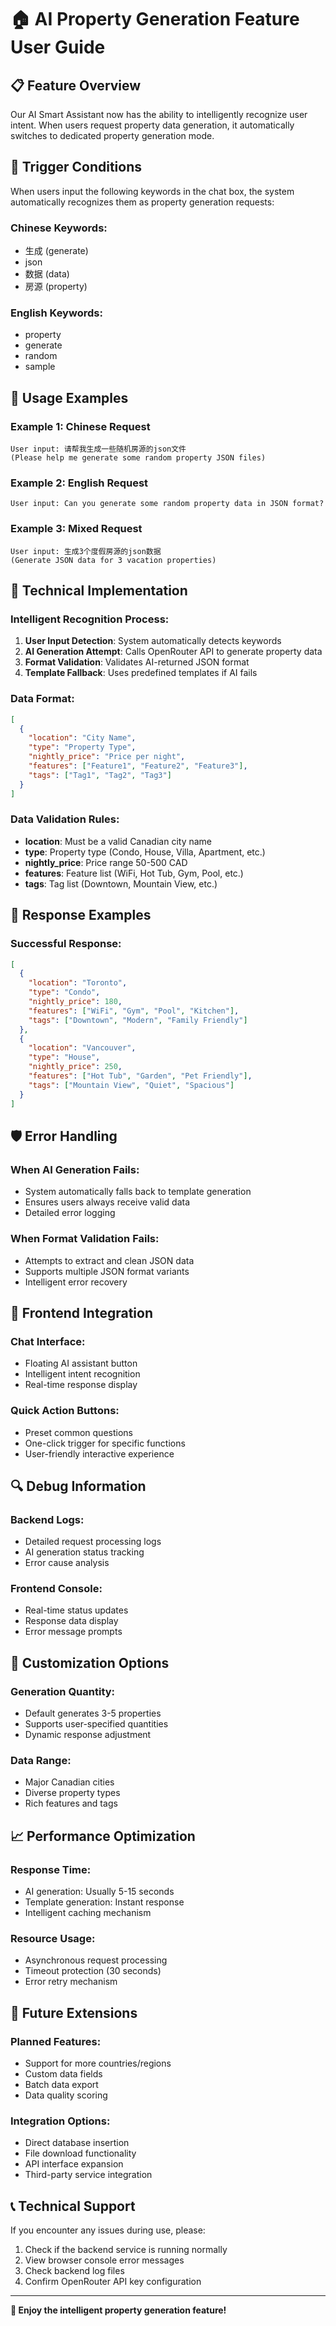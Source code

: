 # 🏠 AI Property Generation Feature User Guide

## 📋 Feature Overview

Our AI Smart Assistant now has the ability to intelligently recognize user intent. When users request property data generation, it automatically switches to dedicated property generation mode.

## 🎯 Trigger Conditions

When users input the following keywords in the chat box, the system automatically recognizes them as property generation requests:

### **Chinese Keywords**:
- 生成 (generate)
- json
- 数据 (data)
- 房源 (property)

### **English Keywords**:
- property
- generate
- random
- sample

## 💬 Usage Examples

### **Example 1: Chinese Request**
```
User input: 请帮我生成一些随机房源的json文件
(Please help me generate some random property JSON files)
```

### **Example 2: English Request**
```
User input: Can you generate some random property data in JSON format?
```

### **Example 3: Mixed Request**
```
User input: 生成3个度假房源的json数据
(Generate JSON data for 3 vacation properties)
```

## 🔧 Technical Implementation

### **Intelligent Recognition Process**:
1. **User Input Detection**: System automatically detects keywords
2. **AI Generation Attempt**: Calls OpenRouter API to generate property data
3. **Format Validation**: Validates AI-returned JSON format
4. **Template Fallback**: Uses predefined templates if AI fails

### **Data Format**:
```json
[
  {
    "location": "City Name",
    "type": "Property Type",
    "nightly_price": "Price per night",
    "features": ["Feature1", "Feature2", "Feature3"],
    "tags": ["Tag1", "Tag2", "Tag3"]
  }
]
```

### **Data Validation Rules**:
- **location**: Must be a valid Canadian city name
- **type**: Property type (Condo, House, Villa, Apartment, etc.)
- **nightly_price**: Price range 50-500 CAD
- **features**: Feature list (WiFi, Hot Tub, Gym, Pool, etc.)
- **tags**: Tag list (Downtown, Mountain View, etc.)

## 🚀 Response Examples

### **Successful Response**:
```json
[
  {
    "location": "Toronto",
    "type": "Condo",
    "nightly_price": 180,
    "features": ["WiFi", "Gym", "Pool", "Kitchen"],
    "tags": ["Downtown", "Modern", "Family Friendly"]
  },
  {
    "location": "Vancouver",
    "type": "House",
    "nightly_price": 250,
    "features": ["Hot Tub", "Garden", "Pet Friendly"],
    "tags": ["Mountain View", "Quiet", "Spacious"]
  }
]
```

## 🛡️ Error Handling

### **When AI Generation Fails**:
- System automatically falls back to template generation
- Ensures users always receive valid data
- Detailed error logging

### **When Format Validation Fails**:
- Attempts to extract and clean JSON data
- Supports multiple JSON format variants
- Intelligent error recovery

## 📱 Frontend Integration

### **Chat Interface**:
- Floating AI assistant button
- Intelligent intent recognition
- Real-time response display

### **Quick Action Buttons**:
- Preset common questions
- One-click trigger for specific functions
- User-friendly interactive experience

## 🔍 Debug Information

### **Backend Logs**:
- Detailed request processing logs
- AI generation status tracking
- Error cause analysis

### **Frontend Console**:
- Real-time status updates
- Response data display
- Error message prompts

## 🎨 Customization Options

### **Generation Quantity**:
- Default generates 3-5 properties
- Supports user-specified quantities
- Dynamic response adjustment

### **Data Range**:
- Major Canadian cities
- Diverse property types
- Rich features and tags

## 📈 Performance Optimization

### **Response Time**:
- AI generation: Usually 5-15 seconds
- Template generation: Instant response
- Intelligent caching mechanism

### **Resource Usage**:
- Asynchronous request processing
- Timeout protection (30 seconds)
- Error retry mechanism

## 🔮 Future Extensions

### **Planned Features**:
- Support for more countries/regions
- Custom data fields
- Batch data export
- Data quality scoring

### **Integration Options**:
- Direct database insertion
- File download functionality
- API interface expansion
- Third-party service integration

## 📞 Technical Support

If you encounter any issues during use, please:

1. Check if the backend service is running normally
2. View browser console error messages
3. Check backend log files
4. Confirm OpenRouter API key configuration

---

**🎉 Enjoy the intelligent property generation feature!**

